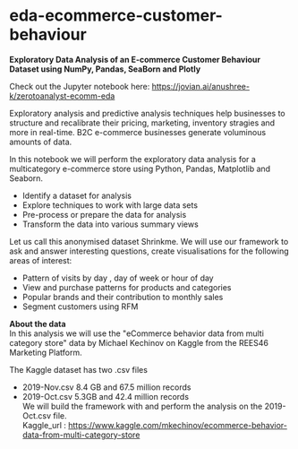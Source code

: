 # eda-ecommerce-customer-behaviour
<b>Exploratory Data Analysis of an E-commerce Customer Behaviour Dataset using NumPy, Pandas, SeaBorn and Plotly</b>

Check out the Jupyter notebook here: https://jovian.ai/anushree-k/zerotoanalyst-ecomm-eda

Exploratory analysis and predictive analysis techniques help businesses to structure and recalibrate their pricing, marketing, inventory stragies and more in real-time.
B2C e-commerce businesses generate voluminous amounts of data. 

In this notebook we will perform the exploratory data analysis for a multicategory e-commerce store using Python, Pandas, Matplotlib and Seaborn.
- Identify a dataset for analysis
- Explore techniques to work with large data sets
- Pre-process or prepare the data for analysis
- Transform the data into various summary views

Let us call this anonymised dataset Shrinkme. We will use our framework to ask and answer interesting questions, create visualisations for the following areas of interest:

- Pattern of visits by day , day of week or hour of day
- View and purchase patterns for products and categories
- Popular brands and their contribution to monthly sales
- Segment customers using RFM

<b>About the data</b>  
In this analysis we will use the "eCommerce behavior data from multi category store" data by Michael Kechinov on Kaggle from the REES46 Marketing Platform.

The Kaggle dataset has two .csv files
- 2019-Nov.csv 8.4 GB and 67.5 million records  
- 2019-Oct.csv 5.3GB and 42.4 million records  
We will build the framework with and perform the analysis on the 2019-Oct.csv file.  
Kaggle_url : https://www.kaggle.com/mkechinov/ecommerce-behavior-data-from-multi-category-store
